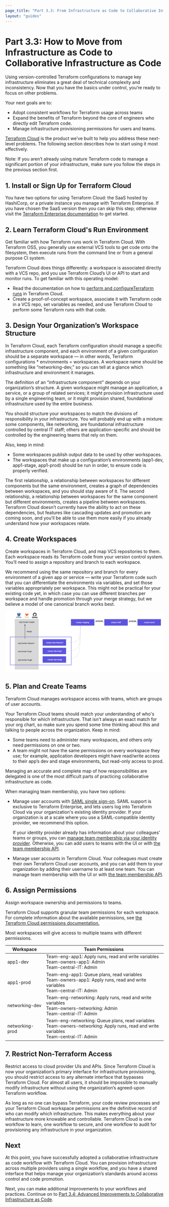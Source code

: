 ```yaml
---
page_title: "Part 3.3: From Infrastructure as Code to Collaborative Infrastructure as Code - Terraform Recommended Practices"
layout: "guides"
---
```


# Part 3.3: How to Move from Infrastructure as Code to Collaborative Infrastructure as Code

Using version-controlled Terraform configurations to manage key infrastructure eliminates a great deal of technical complexity and inconsistency. Now that you have the basics under control, you’re ready to focus on other problems.

Your next goals are to:

* Adopt consistent workflows for Terraform usage across teams
* Expand the benefits of Terraform beyond the core of engineers who directly edit Terraform code.
* Manage infrastructure provisioning permissions for users and teams.

[Terraform Cloud](https://www.hashicorp.com/products/terraform/) is the product we’ve built to help you address these next-level problems. The following section describes how to start using it most effectively.

Note: If you aren’t already using mature Terraform code to manage a significant portion of your infrastructure, make sure you follow the steps in the previous section first.

## 1. Install or Sign Up for Terraform Cloud

You have two options for using Terraform Cloud: the SaaS hosted by HashiCorp, or a private instance you manage with Terraform Enterprise. If you have chosen the SaaS version then you can skip this step; otherwise visit the [Terraform Enterprise documentation](/docs/enterprise/index.html) to get started.

## 2. Learn Terraform Cloud's Run Environment

Get familiar with how Terraform runs work in Terraform Cloud. With Terraform OSS, you generally use external VCS tools to get code onto the filesystem, then execute runs from the command line or from a general purpose CI system.

Terraform Cloud does things differently: a workspace is associated directly with a VCS repo, and you use Terraform Cloud’s UI or API to start and monitor runs. To get familiar with this operating model:

* Read the documentation on how to [perform and configureTerraform runs](../../getting-started/runs.html) in Terraform Cloud.
* Create a proof-of-concept workspace, associate it with Terraform code in a VCS repo, set variables as needed, and use Terraform Cloud to perform some Terraform runs with that code.

## 3. Design Your Organization’s Workspace Structure

In Terraform Cloud, each Terraform configuration should manage a specific infrastructure component, and each environment of a given configuration should be a separate workspace — in other words, Terraform configurations * environments = workspaces. A workspace name should be something like “networking-dev,” so you can tell at a glance which infrastructure and environment it manages.

The definition of an “infrastructure component” depends on your organization’s structure. A given workspace might manage an application, a service, or a group of related services; it might provision infrastructure used by a single engineering team, or it might provision shared, foundational infrastructure used by the entire business.

You should structure your workspaces to match the divisions of responsibility in your infrastructure. You will probably end up with a mixture: some components, like networking, are foundational infrastructure controlled by central IT staff; others are application-specific and should be controlled by the engineering teams that rely on them.

Also, keep in mind:

* Some workspaces publish output data to be used by other workspaces.
* The workspaces that make up a configuration’s environments (app1-dev, app1-stage, app1-prod) should be run in order, to ensure code is properly verified.

The first relationship, a relationship between workspaces for different components but the same environment, creates a graph of dependencies between workspaces, and you should stay aware of it. The second relationship, a relationship between workspaces for the same component but different environments, creates a pipeline between workspaces. Terraform Cloud doesn’t currently have the ability to act on these dependencies, but features like cascading updates and promotion are coming soon, and you’ll be able to use them more easily if you already understand how your workspaces relate.

## 4. Create Workspaces

Create workspaces in Terraform Cloud, and map VCS repositories to them. Each workspace reads its Terraform code from your version control system. You’ll need to assign a repository and branch to each workspace.

We recommend using the same repository and branch for every environment of a given app or service — write your Terraform code such that you can differentiate the environments via variables, and set those variables appropriately per workspace. This might not be practical for your existing code yet, in which case you can use different branches per workspace and handle promotion through your merge strategy, but we believe a model of one canonical branch works best.

![Changes in VCS branches can be merged to master and then promoted between workspaces representing a staging environment, a UAT environment, and finally a production environment.](./images/image1.png)

## 5. Plan and Create Teams

Terraform Cloud manages workspace access with teams, which are groups of user accounts.

Your Terraform Cloud teams should match your understanding of who's responsible for which infrastructure. That isn't always an exact match for your org chart, so make sure you spend some time thinking about this and talking to people across the organization. Keep in mind:

* Some teams need to administer many workspaces, and others only need permissions on one or two.
* A team might not have the same permissions on every workspace they use; for example, application developers might have read/write access to their app’s dev and stage environments, but read-only access to prod.

Managing an accurate and complete map of how responsibilities are delegated is one of the most difficult parts of practicing collaborative infrastructure as code.

When managing team membership, you have two options:

- Manage user accounts with [SAML single sign-on](/docs/enterprise/saml/index.html). SAML support is exclusive to Terraform Enterprise, and lets users log into Terraform Cloud via your organization's existing identity provider. If your organization is at a scale where you use a SAML-compatible identity provider, we recommend this option.

    If your identity provider already has information about your colleagues' teams or groups, you can [manage team membership via your identity provider](/docs/enterprise/saml/team-membership.html). Otherwise, you can add users to teams with the UI or with [the team membership API](../../api/team-members.html).
- Manage user accounts in Terraform Cloud. Your colleagues must create their own Terraform Cloud user accounts, and you can add them to your organization by adding their username to at least one team. You can manage team membership with the UI or with [the team membership API](../../api/team-members.html).

## 6. Assign Permissions

Assign workspace ownership and permissions to teams.

Terraform Cloud supports granular team permissions for each workspace. For complete information about the available permissions, see [the Terraform Cloud permissions documentation.](/docs/cloud/users-teams-organizations/permissions.html) <!-- permissions -->

Most workspaces will give access to multiple teams with different permissions.

Workspace       | Team Permissions
----------------|-----------------
app1-dev        | Team-eng-app1: Apply runs, read and write variables  <br> Team-owners-app1: Admin  <br> Team-central-IT: Admin
app1-prod       | Team-eng-app1: Queue plans, read variables  <br> Team-owners-app1: Apply runs, read and write variables  <br> Team-central-IT: Admin
networking-dev  | Team-eng-networking: Apply runs, read and write variables  <br> Team-owners-networking: Admin  <br> Team-central-IT: Admin
networking-prod | Team-eng-networking: Queue plans, read variables  <br> Team-owners-networking: Apply runs, read and write variables  <br> Team-central-IT: Admin

## 7. Restrict Non-Terraform Access

Restrict access to cloud provider UIs and APIs. Since Terraform Cloud is now your organization’s primary interface for infrastructure provisioning, you should restrict access to any alternate interface that bypasses Terraform Cloud. For almost all users, it should be impossible to manually modify infrastructure without using the organization’s agreed-upon Terraform workflow.

As long as no one can bypass Terraform, your code review processes and your Terraform Cloud workspace permissions are the definitive record of who can modify which infrastructure. This makes everything about your infrastructure more knowable and controllable. Terraform Cloud is one workflow to learn, one workflow to secure, and one workflow to audit for provisioning any infrastructure in your organization.

## Next

At this point, you have successfully adopted a collaborative infrastructure as code workflow with Terraform Cloud. You can provision infrastructure across multiple providers using a single workflow, and you have a shared interface that helps manage your organization’s standards around access control and code promotion.

Next, you can make additional improvements to your workflows and practices. Continue on to [Part 3.4: Advanced Improvements to Collaborative Infrastructure as Code](./part3.4.html).
